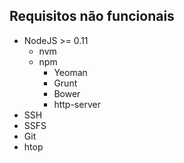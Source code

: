 ## Requisitos não funcionais

* NodeJS >= 0.11
	* nvm
	* npm
		* Yeoman
		* Grunt
		* Bower
        * http-server
* SSH
* SSFS
* Git
* htop